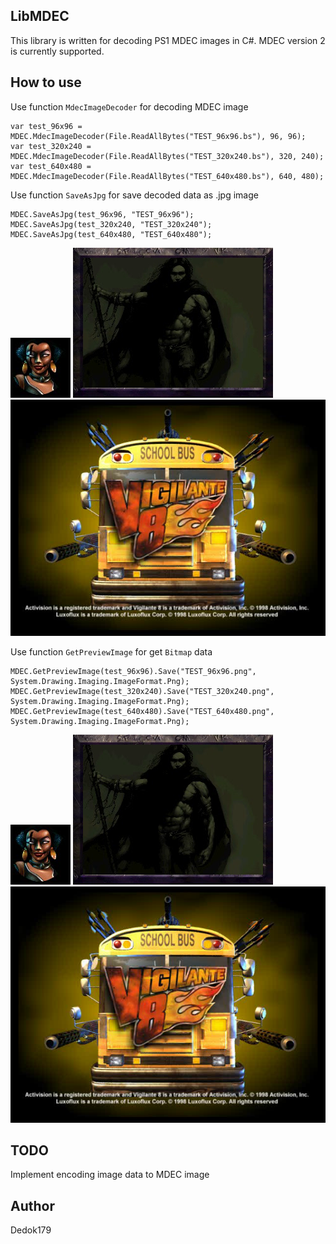 ## LibMDEC
This library is written for decoding PS1 MDEC images in C#. MDEC version 2 is currently supported.

## How to use
Use function ```MdecImageDecoder``` for decoding MDEC image
```
var test_96x96 = MDEC.MdecImageDecoder(File.ReadAllBytes("TEST_96x96.bs"), 96, 96);
var test_320x240 = MDEC.MdecImageDecoder(File.ReadAllBytes("TEST_320x240.bs"), 320, 240);
var test_640x480 = MDEC.MdecImageDecoder(File.ReadAllBytes("TEST_640x480.bs"), 640, 480);
```

Use function ```SaveAsJpg``` for save decoded data as .jpg image
```
MDEC.SaveAsJpg(test_96x96, "TEST_96x96");
MDEC.SaveAsJpg(test_320x240, "TEST_320x240");
MDEC.SaveAsJpg(test_640x480, "TEST_640x480");
```
<img src="TEST_96x96.jpg"/>
<img src="TEST_320x240.jpg" width="320"/>
<img src="TEST_640x480.jpg" width="640"/>

Use function ```GetPreviewImage``` for get ```Bitmap``` data
```
MDEC.GetPreviewImage(test_96x96).Save("TEST_96x96.png", System.Drawing.Imaging.ImageFormat.Png);
MDEC.GetPreviewImage(test_320x240).Save("TEST_320x240.png", System.Drawing.Imaging.ImageFormat.Png);
MDEC.GetPreviewImage(test_640x480).Save("TEST_640x480.png", System.Drawing.Imaging.ImageFormat.Png);
```
<img src="TEST_96x96.png"/>
<img src="TEST_320x240.png" width="320"/>
<img src="TEST_640x480.png" width="640"/>

## TODO
Implement encoding image data to MDEC image

## Author
Dedok179
